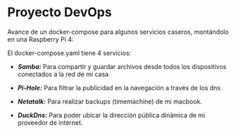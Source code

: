 # Proyecto DevOps

Avance de un docker-compose para algunos servicios caseros, montándolo en una Raspberry Pi 4:

El docker-compose.yaml tiene 4 servicios:

- ***Samba:*** Para compartir y guardar archivos desde todos los dispositivos conectados a la red de mi casa

- ***Pi-Hole:*** Para filtrar la publicidad en la navegación a través de los dns.

- ***Netatalk:*** Para realizar backups (timemachine) de mi macbook.

- ***DuckDns:*** Para poder ubicar la dirección pública dinámica de mi proveedor de internet.
